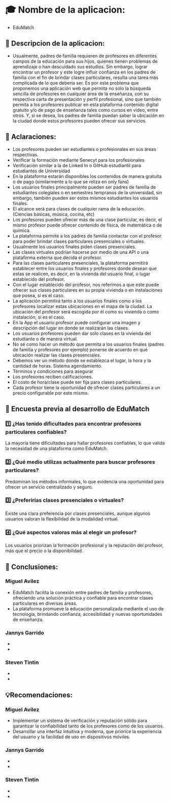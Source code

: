 # 🎓  Nombre de la aplicacion: 
- EduMatch
## 📘 Descripcion de la aplicacion:
- Usualmente, padres de familia requieren de profesores en diferentes campos de la educación para sus hijos, quienes tienen problemas de aprendizaje o han descuidado sus estudios. Sin embargo, lograr encontrar un profesor y este logre influir confianza en los padres de familia con el fin de brindar clases particulares, resulta una tarea más complicada de lo que debería ser. Es por este problema que proponemos una aplicación web que permita no solo la búsqueda sencilla de profesores en cualquier área de la enseñanza, con su respectiva carta de presentación y perfil profesional, sino que también permita a los profesores publicar en esta plataforma contenido digital gratuito y/o de pago de enseñanza tales como cursos en video, entre otros. Y, si se desea, los padres de familia puedan saber la ubicación en la ciudad donde estos profesores pueden ofrecer sus servicios.
## 🧩 Aclaraciones:
- Los profesores pueden ser estudiantes o profesionales en sus áreas respectivas.
- Verificar la formación mediante Senecyt para los profesionales
- Verificación similar a la de Linked In o GitHub estudiantil para estudiantes de Universidad
- En la plataforma estarán disponibles los contenidos de manera gratuita o de pago (similarmente a lo que se reliza en only fans)
- Los usuarios finales principalmente pueden ser padres de familia de estudiantes colegiales o en semestres tempranos de la universidad, sin embargo, también pueden ser estos mismos estudiantes los usuarios finales.
- El alcance será para clases de cualquier rama de la educación. (Ciencias básicas, música, cocina, etc)
- Los profesores pueden ofrecer más de una clase particular, es decir, el mismo profesor puede ofrecer contenido de física, de matemática o de química. 
- La plataforma permite a los padres de familia contactar con el profesor para poder brindar clases particulares presenciales o virtuales.
- Usualmente los usuarios finales piden clases presenciales.
- Las clases virtuales podrían hacerse por medio de una API o una plataforma externa que decida el profesor.
- Para las clases particulares presenciales, la plataforma permitirá establecer entre los usuarios finales y profesores donde desean que estas se realicen, es decir, en la vivienda del usuario final, o lugar establecido del profesor.
- Con el lugar establecido del profesor, nos referimos a que este puede ofrecer sus clases particulares en su propia vivienda o en instalaciones que posea, si es el caso.
- La aplicación permitirá tanto a los usuarios finales como a los profesores localizar estas ubicaciones en el mapa de la ciudad. La ubicación del profesor será escogida por él como su vivienda o como instalación, si es el caso.
- En la App el usuario profesor puede configurar una imagen y descripción del lugar en donde se realizarán las clases.
- Los usuarios profesores pueden dar solo clases en la vivienda del estudiante o de manera virtual.
- No sé como hacer un método que permita a los usuarios finales (padres de familia y profesores por ejemplo) ponerse de acuerdo en qué ubicación realizar las clases presenciales.
- Debemos ver un método donde se establezca el lugar, la hora y la cantidad de horas. Sistema agendamiento.
- Términos y condiciones para asegurar 
- Los profesores reciben calificaciones.
- El costo de hora/clase puede ser fija para clases particulares.
- Cada profesor tiene la oportunidad de ofrecer clases particulares a un precio configurable por este mismo.

## 📝 Encuesta previa al desarrollo de EduMatch
### 1️⃣ ¿Has tenido dificultades para encontrar profesores particulares confiables?
La mayoría tiene dificultades para hallar profesores confiables, lo que valida la necesidad de una plataforma como EduMatch.
### 2️⃣ ¿Qué medio utilizas actualmente para buscar profesores particulares?
Predominan los métodos informales, lo que evidencia una oportunidad para ofrecer un servicio centralizado y seguro.
### 3️⃣ ¿Preferirías clases presenciales o virtuales?
Existe una clara preferencia por clases presenciales, aunque algunos usuarios valoran la flexibilidad de la modalidad virtual.
### 4️⃣ ¿Qué aspectos valoras más al elegir un profesor?
Los usuarios priorizan la formación profesional y la reputación del profesor, más que el precio o la disponibilidad.


## 📌 Conclusiones:
### Miguel Avilez
- EduMatch facilita la conexión entre padres de familia y profesores, ofreciendo una solución práctica y confiable para encontrar clases particulares en diversas áreas.
- La plataforma promueve la educación personalizada mediante el uso de tecnología, brindando confianza, accesibilidad y nuevas oportunidades de enseñanza.
### Jannys Garrido
-
-
### Steven Tintin
-
-
## 💡Recomendaciones:
### Miguel Avilez
- Implementar un sistema de verificación y reputación sólido para garantizar la confiabilidad tanto de los profesores como de los usuarios.
- Desarrollar una interfaz intuitiva y moderna, que priorice la experiencia del usuario y la facilidad de uso en dispositivos móviles.
### Jannys Garrido
-
-
### Steven Tintin
-
-

